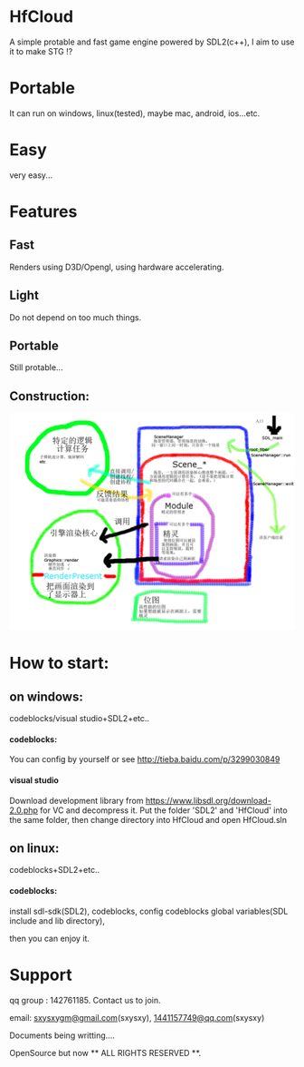 # HfCloud
A simple protable and fast game engine powered by SDL2(c++), I aim to use it to make STG !?

# Portable
It can run on windows, linux(tested), maybe mac, android, ios...etc.

# Easy
very easy...

# Features
## Fast
Renders using D3D/Opengl, using hardware accelerating.
## Light
Do not depend on too much things.
## Portable
Still protable...

## Construction:
![](https://github.com/sxysxy/HfCloud/raw/develop/construction.png)

# How to start:
## on windows:
codeblocks/visual studio+SDL2+etc..
#### codeblocks:
You can config by yourself or see http://tieba.baidu.com/p/3299030849
#### visual studio
Download development library from https://www.libsdl.org/download-2.0.php for VC and decompress it. Put the folder 'SDL2' and 'HfCloud' into the same folder, then change directory into HfCloud and open HfCloud.sln

## on linux:
codeblocks+SDL2+etc..
#### codeblocks:
install sdl-sdk(SDL2), codeblocks, config codeblocks global variables(SDL include and lib directory), 

then you can enjoy it.

# Support 
qq group : 142761185. Contact us to join.

email: sxysxygm@gmail.com(sxysxy), 1441157749@qq.com(sxysxy)

Documents being writting....

OpenSource but now ** ALL RIGHTS RESERVED **.

